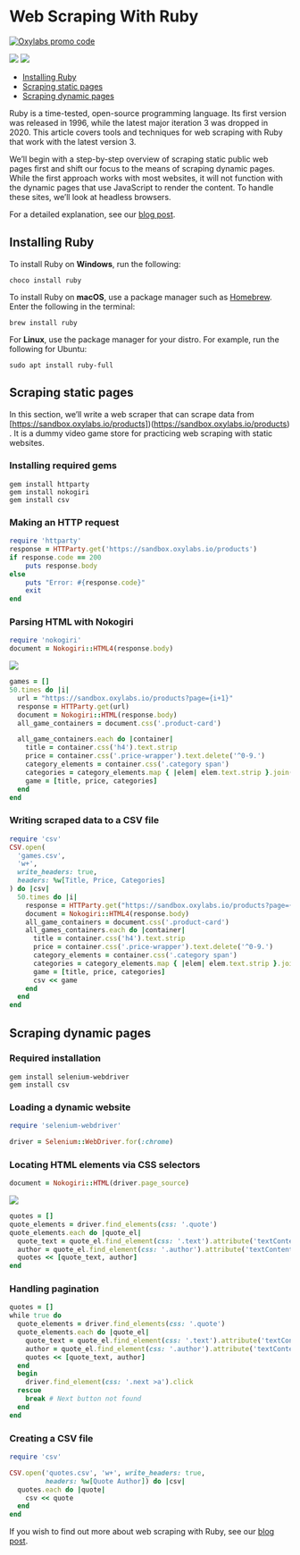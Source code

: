 # Web Scraping With Ruby

[![Oxylabs promo code](https://user-images.githubusercontent.com/129506779/250792357-8289e25e-9c36-4dc0-a5e2-2706db797bb5.png)](https://oxylabs.go2cloud.org/aff_c?offer_id=7&aff_id=877&url_id=112)

[<img src="https://img.shields.io/static/v1?label=&message=Ruby&color=brightgreen" />](https://github.com/topics/ruby) [<img src="https://img.shields.io/static/v1?label=&message=Web%20Scraping&color=important" />](https://github.com/topics/web-scraping)

- [Installing Ruby](#installing-ruby)
- [Scraping static pages](#scraping-static-pages)
- [Scraping dynamic pages](#scraping-dynamic-pages)

Ruby is a time-tested, open-source programming language. Its first version was released in 1996, while the latest major iteration 3 was dropped in 2020. This article covers tools and techniques for web scraping with Ruby that work with the latest version 3.

We’ll begin with a step-by-step overview of scraping static public web pages first and shift our focus to the means of scraping dynamic pages. While the first approach works with most websites, it will not function with the dynamic pages that use JavaScript to render the content. To handle these sites, we’ll look at headless browsers.

For a detailed explanation, see our [blog post](https://oxy.yt/Dr5a).

## Installing Ruby

To install Ruby on **Windows**, run the following:

```batch
choco install ruby
```

To install Ruby on **macOS**, use a package manager such as [Homebrew](https://brew.sh/). Enter the following in the terminal:

```shell
brew install ruby
```

For **Linux**, use the package manager for your distro. For example, run the following for Ubuntu:

```shell
sudo apt install ruby-full
```

## Scraping static pages

In this section, we’ll write a web scraper that can scrape data from [https://sandbox.oxylabs.io/products])(https://sandbox.oxylabs.io/products) . It is a dummy video game store for practicing web scraping with static websites.

### Installing required gems

```shell
gem install httparty
gem install nokogiri
gem install csv
```

### Making an HTTP request

```ruby
require 'httparty'
response = HTTParty.get('https://sandbox.oxylabs.io/products')
if response.code == 200
    puts response.body
else
    puts "Error: #{response.code}"
    exit
end
```

### Parsing HTML with Nokogiri

```ruby
require 'nokogiri'
document = Nokogiri::HTML4(response.body)
```

![](https://oxylabs.io/blog/images/2021/12/book_container.png)

```ruby
games = []
50.times do |i|
  url = "https://sandbox.oxylabs.io/products?page={i+1}"
  response = HTTParty.get(url)
  document = Nokogiri::HTML(response.body)
  all_game_containers = document.css('.product-card')

  all_game_containers.each do |container|
    title = container.css('h4').text.strip
    price = container.css('.price-wrapper').text.delete('^0-9.')
    category_elements = container.css('.category span')
    categories = category_elements.map { |elem| elem.text.strip }.join(', ')
    game = [title, price, categories]
  end
end

```

### Writing scraped data to a CSV file

```ruby
require 'csv'
CSV.open(
  'games.csv',
  'w+',
  write_headers: true,
  headers: %w[Title, Price, Categories]
) do |csv|
  50.times do |i|
    response = HTTParty.get("https://sandbox.oxylabs.io/products?page={i+1}")
    document = Nokogiri::HTML4(response.body)
    all_game_containers = document.css('.product-card')
    all_games_containers.each do |container|
      title = container.css('h4').text.strip
      price = container.css('.price-wrapper').text.delete('^0-9.')
      category_elements = container.css('.category span')
      categories = category_elements.map { |elem| elem.text.strip }.join(', ')    
      game = [title, price, categories]
      csv << game
    end
  end
end

```

## Scraping dynamic pages

### Required installation

```shell
gem install selenium-webdriver
gem install csv
```

### Loading a dynamic website

```ruby
require 'selenium-webdriver'

driver = Selenium::WebDriver.for(:chrome)
```

### Locating HTML elements via CSS selectors

```ruby
document = Nokogiri::HTML(driver.page_source)
```

![](https://oxylabs.io/blog/images/2021/12/quotes_to_scrape.png)

```ruby
quotes = []
quote_elements = driver.find_elements(css: '.quote')
quote_elements.each do |quote_el|
  quote_text = quote_el.find_element(css: '.text').attribute('textContent')
  author = quote_el.find_element(css: '.author').attribute('textContent')
  quotes << [quote_text, author]
end
```

### Handling pagination

```ruby
quotes = []
while true do
  quote_elements = driver.find_elements(css: '.quote')
  quote_elements.each do |quote_el|
    quote_text = quote_el.find_element(css: '.text').attribute('textContent')
    author = quote_el.find_element(css: '.author').attribute('textContent')
    quotes << [quote_text, author]
  end
  begin
    driver.find_element(css: '.next >a').click
  rescue
    break # Next button not found
  end
end
```

### Creating a CSV file

```ruby
require 'csv'

CSV.open('quotes.csv', 'w+', write_headers: true,
         headers: %w[Quote Author]) do |csv|
  quotes.each do |quote|
    csv << quote
  end
end
```

If you wish to find out more about web scraping with Ruby, see our [blog post](https://oxy.yt/Dr5a).
